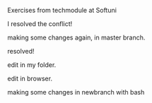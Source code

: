 
Exercises from techmodule at Softuni

I resolved the conflict!


making some changes again, in master branch.

resolved!


edit in my folder.

edit in browser.


making some changes in newbranch with bash
